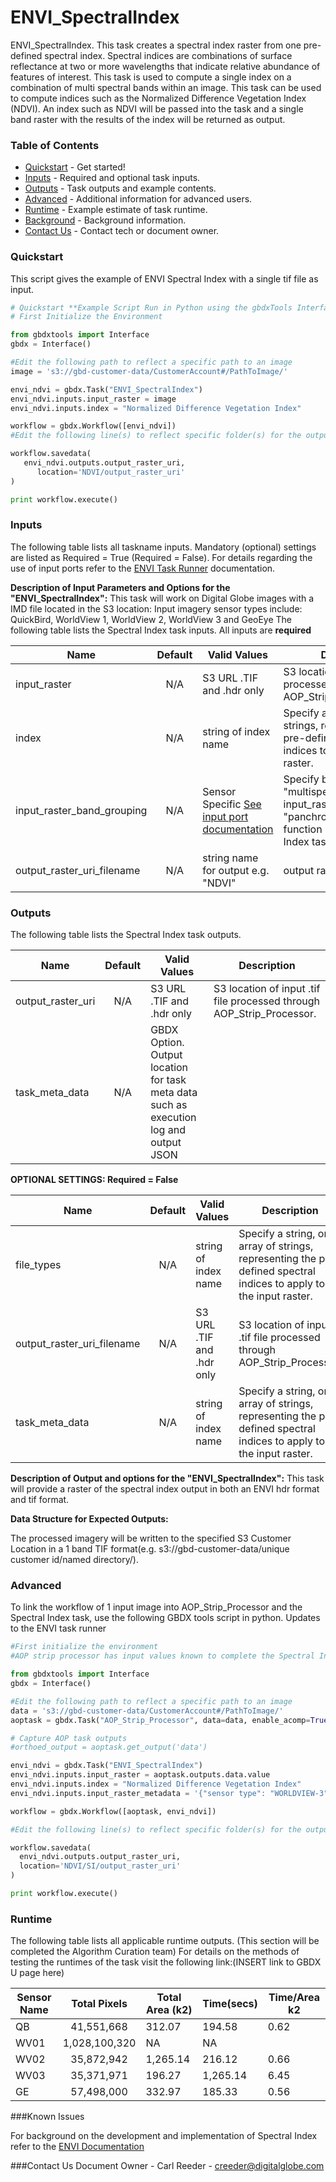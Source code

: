 # ENVI_SpectralIndex

ENVI_SpectralIndex. This task creates a spectral index raster from one pre-defined spectral index. Spectral indices are combinations of surface reflectance at two or more wavelengths that indicate relative abundance of features of interest. This task is used to compute a single index on a combination of multi spectral bands within an image. This task can be used to compute indices such as the Normalized Difference Vegetation Index (NDVI). An index such as NDVI will be passed into the task and a single band raster with the results of the index will be returned as output.

### Table of Contents
 * [Quickstart](#quickstart) - Get started!
 * [Inputs](#inputs) - Required and optional task inputs.
 * [Outputs](#outputs) - Task outputs and example contents.
 * [Advanced](#advanced) - Additional information for advanced users.
 * [Runtime](#runtime) - Example estimate of task runtime.
 * [Background](#background) - Background information.
 * [Contact Us](#contact-us) - Contact tech or document owner.

### Quickstart

This script gives the example of ENVI Spectral Index with a single tif file as input.

```python
# Quickstart **Example Script Run in Python using the gbdxTools InterfaceExample producing a single band vegetation mask from a tif file.
# First Initialize the Environment

from gbdxtools import Interface
gbdx = Interface()

#Edit the following path to reflect a specific path to an image
image = 's3://gbd-customer-data/CustomerAccount#/PathToImage/'

envi_ndvi = gbdx.Task("ENVI_SpectralIndex")
envi_ndvi.inputs.input_raster = image
envi_ndvi.inputs.index = "Normalized Difference Vegetation Index"

workflow = gbdx.Workflow([envi_ndvi])
#Edit the following line(s) to reflect specific folder(s) for the output file (example location provided)

workflow.savedata(
   envi_ndvi.outputs.output_raster_uri,
      location='NDVI/output_raster_uri'
)

print workflow.execute()
```

### Inputs
The following table lists all taskname inputs.
Mandatory (optional) settings are listed as Required = True (Required = False).
For details regarding the use of input ports refer to the [ENVI Task Runner](https://github.com/TDG-Platform/docs/blob/master/ENVI_Task_Runner.md) documentation.

**Description of Input Parameters and Options for the "ENVI_SpectralIndex":**
This task will work on Digital Globe images with a IMD file located in the S3 location:
Input imagery sensor types include: QuickBird, WorldView 1, WorldView 2, WorldView 3 and GeoEye
The following table lists the Spectral Index task inputs.
All inputs are **required**

Name                     |       Default         |        Valid Values             |   Description
-------------------------|:---------------------:|---------------------------------|-----------------
input_raster             |          N/A          | S3 URL   .TIF and .hdr only     | S3 location of input .tif file processed through AOP_Strip_Processor.
index                    |          N/A          |     string of index name        | Specify a string, or array of strings, representing the pre-defined spectral indices to apply to the input raster.
input_raster_band_grouping| N/A                  | Sensor Specific [See input port documentation](https://github.com/TDG-Platform/docs/blob/master/ENVI_Task_Runner.md#ENVIRPCRasterSpatialRef) | Specify band group e.g. "multispectral".  input_raster_band_grouping "panchromatic" will not function in the Spectral Index task.
output_raster_uri_filename | N/A | string name for output e.g. "NDVI" | output raster file name

### Outputs

The following table lists the Spectral Index task outputs.

Name                  |       Default         |        Valid Values             |   Description
----------------------|:---------------------:|---------------------------------|-----------------
output_raster_uri     |          N/A          |  S3 URL   .TIF and .hdr only    | S3 location of input .tif file processed through AOP_Strip_Processor.
task_meta_data|N/A| GBDX Option. Output location for task meta data such as execution log and output JSON

**OPTIONAL SETTINGS: Required = False**


Name                         |       Default         |        Valid Values             |   Description
-----------------------------|:---------------------:|---------------------------------|-----------------
file_types                   |          N/A          |     string of index name        | Specify a string, or array of strings, representing the pre-defined spectral indices to apply to the input raster.
output_raster_uri_filename   |          N/A          | S3 URL   .TIF and .hdr only     | S3 location of input .tif file processed through AOP_Strip_Processor.
task_meta_data               |          N/A          |     string of index name        | Specify a string, or array of strings, representing the pre-defined spectral indices to apply to the input raster.


**Description of Output and options for the "ENVI_SpectralIndex":**
This task will provide a raster of the spectral index output in both an ENVI hdr format and tif format.

**Data Structure for Expected Outputs:**

The processed imagery will be written to the specified S3 Customer Location in a 1 band TIF format(e.g.  s3://gbd-customer-data/unique customer id/named directory/).

### Advanced
To link the workflow of 1 input image into AOP_Strip_Processor and the Spectral Index task, use the following GBDX tools script in python. Updates to the ENVI task runner

```python
#First initialize the environment
#AOP strip processor has input values known to complete the Spectral Index task

from gbdxtools import Interface
gbdx = Interface()

#Edit the following path to reflect a specific path to an image
data = 's3://gbd-customer-data/CustomerAccount#/PathToImage/'
aoptask = gbdx.Task("AOP_Strip_Processor", data=data, enable_acomp=True, enable_pansharpen=False, enable_dra=False, bands='MS')

# Capture AOP task outputs
#orthoed_output = aoptask.get_output('data')

envi_ndvi = gbdx.Task("ENVI_SpectralIndex")
envi_ndvi.inputs.input_raster = aoptask.outputs.data.value
envi_ndvi.inputs.index = "Normalized Difference Vegetation Index"
envi_ndvi.inputs.input_raster_metadata = '{"sensor type": "WORLDVIEW-3"}'

workflow = gbdx.Workflow([aoptask, envi_ndvi])

#Edit the following line(s) to reflect specific folder(s) for the output file (example location provided)

workflow.savedata(
  envi_ndvi.outputs.output_raster_uri,
  location='NDVI/SI/output_raster_uri'
)

print workflow.execute()

```

### Runtime

The following table lists all applicable runtime outputs. (This section will be completed the Algorithm Curation team)
For details on the methods of testing the runtimes of the task visit the following link:(INSERT link to GBDX U page here)

  Sensor Name  | Total Pixels |  Total Area (k2)  |  Time(secs)  |  Time/Area k2
--------|:----------:|-----------|----------------|---------------
QB | 41,551,668 | 312.07 |194.58|0.62    
WV01| 1,028,100,320 |NA |NA
WV02|35,872,942|1,265.14|216.12|0.66
WV03|35,371,971|196.27|1,265.14|6.45
GE| 57,498,000|332.97|185.33|0.56


###Known Issues

For background on the development and implementation of Spectral Index refer to the [ENVI Documentation](https://www.harrisgeospatial.com/docs/spectralindices.html)

###Contact Us
Document Owner - Carl Reeder - creeder@digitalglobe.com

